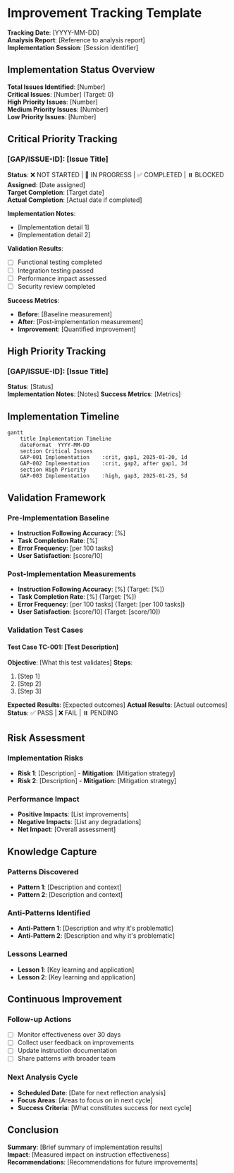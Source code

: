 # Improvement Tracking Template

**Tracking Date**: [YYYY-MM-DD]  
**Analysis Report**: [Reference to analysis report]  
**Implementation Session**: [Session identifier]  

## Implementation Status Overview

**Total Issues Identified**: [Number]  
**Critical Issues**: [Number] (Target: 0)  
**High Priority Issues**: [Number]  
**Medium Priority Issues**: [Number]  
**Low Priority Issues**: [Number]  

## Critical Priority Tracking

### [GAP/ISSUE-ID]: [Issue Title]

**Status**: ❌ NOT STARTED | 🔄 IN PROGRESS | ✅ COMPLETED | ⏸️ BLOCKED  
**Assigned**: [Date assigned]  
**Target Completion**: [Target date]  
**Actual Completion**: [Actual date if completed]  

**Implementation Notes**:

- [Implementation detail 1]
- [Implementation detail 2]

**Validation Results**:

- [ ] Functional testing completed
- [ ] Integration testing passed
- [ ] Performance impact assessed
- [ ] Security review completed

**Success Metrics**:

- **Before**: [Baseline measurement]
- **After**: [Post-implementation measurement]
- **Improvement**: [Quantified improvement]

## High Priority Tracking

### [GAP/ISSUE-ID]: [Issue Title]

**Status**: [Status]  
**Implementation Notes**: [Notes]
**Success Metrics**: [Metrics]

## Implementation Timeline

```mermaid
gantt
    title Implementation Timeline
    dateFormat  YYYY-MM-DD
    section Critical Issues
    GAP-001 Implementation    :crit, gap1, 2025-01-20, 1d
    GAP-002 Implementation    :crit, gap2, after gap1, 3d
    section High Priority
    GAP-003 Implementation    :high, gap3, 2025-01-25, 5d
```

## Validation Framework

### Pre-Implementation Baseline

- **Instruction Following Accuracy**: [%]
- **Task Completion Rate**: [%]
- **Error Frequency**: [per 100 tasks]
- **User Satisfaction**: [score/10]

### Post-Implementation Measurements

- **Instruction Following Accuracy**: [%] (Target: [%])
- **Task Completion Rate**: [%] (Target: [%])
- **Error Frequency**: [per 100 tasks] (Target: [per 100 tasks])
- **User Satisfaction**: [score/10] (Target: [score/10])

### Validation Test Cases

#### Test Case TC-001: [Test Description]

**Objective**: [What this test validates]
**Steps**:

1. [Step 1]
2. [Step 2]
3. [Step 3]

**Expected Results**: [Expected outcomes]
**Actual Results**: [Actual outcomes]
**Status**: ✅ PASS | ❌ FAIL | ⏸️ PENDING

## Risk Assessment

### Implementation Risks

- **Risk 1**: [Description] - **Mitigation**: [Mitigation strategy]
- **Risk 2**: [Description] - **Mitigation**: [Mitigation strategy]

### Performance Impact

- **Positive Impacts**: [List improvements]
- **Negative Impacts**: [List any degradations]
- **Net Impact**: [Overall assessment]

## Knowledge Capture

### Patterns Discovered

- **Pattern 1**: [Description and context]
- **Pattern 2**: [Description and context]

### Anti-Patterns Identified

- **Anti-Pattern 1**: [Description and why it's problematic]
- **Anti-Pattern 2**: [Description and why it's problematic]

### Lessons Learned

- **Lesson 1**: [Key learning and application]
- **Lesson 2**: [Key learning and application]

## Continuous Improvement

### Follow-up Actions

- [ ] Monitor effectiveness over 30 days
- [ ] Collect user feedback on improvements
- [ ] Update instruction documentation
- [ ] Share patterns with broader team

### Next Analysis Cycle

- **Scheduled Date**: [Date for next reflection analysis]
- **Focus Areas**: [Areas to focus on in next cycle]
- **Success Criteria**: [What constitutes success for next cycle]

## Conclusion

**Summary**: [Brief summary of implementation results]  
**Impact**: [Measured impact on instruction effectiveness]  
**Recommendations**: [Recommendations for future improvements]
